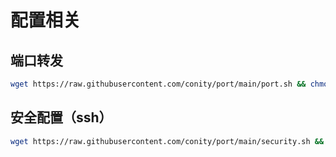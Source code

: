 # 配置相关

## 端口转发
```bash
wget https://raw.githubusercontent.com/conity/port/main/port.sh && chmod +x port.sh && ./port.sh
```

## 安全配置（ssh）
```bash
wget https://raw.githubusercontent.com/conity/port/main/security.sh && chmod +x security.sh && ./security.sh
```
